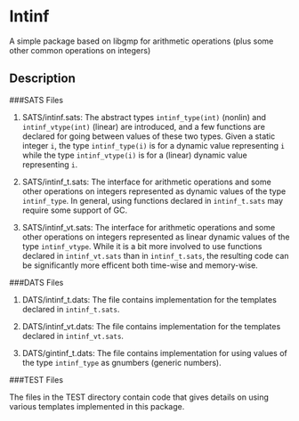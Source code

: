 # Intinf

A simple package based on libgmp for arithmetic operations
(plus some other common operations on integers)

## Description

###SATS Files

1. SATS/intinf.sats: The abstract types
`intinf_type(int)` (nonlin) and `intinf_vtype(int)` (linear)
are introduced, and a few functions are declared for going between
values of these two types. Given a static integer `i`, the type
`intinf_type(i)` is for a dynamic value representing `i` while the
type `intinf_vtype(i)` is for a (linear) dynamic value representing `i`.

2. SATS/intinf_t.sats: The interface for
arithmetic operations and some other operations on integers represented
as dynamic values of the type `intinf_type`. In general, using functions
declared in `intinf_t.sats` may require some support of GC.

3. SATS/intinf_vt.sats: The interface for
arithmetic operations and some other operations on integers represented
as linear dynamic values of the type `intinf_vtype`. While it is a bit more
involved to use functions declared in `intinf_vt.sats` than in `intinf_t.sats`,
the resulting code can be significantly more efficent both time-wise and
memory-wise.

###DATS Files

1. DATS/intinf_t.dats:
   The file contains implementation for the templates declared in `intinf_t.sats`.

2. DATS/intinf_vt.dats:
   The file contains implementation for the templates declared in `intinf_vt.sats`.

3. DATS/gintinf_t.dats:
   The file contains implementation for using values of the type `intinf_type` as
   gnumbers (generic numbers).

###TEST Files

The files in the TEST directory contain code that gives details on using various
templates implemented in this package.

